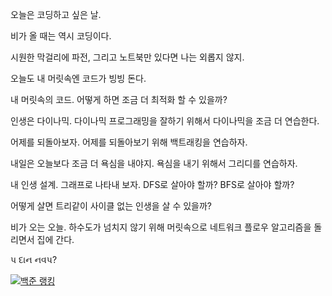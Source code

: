 오늘은 코딩하고 싶은 날.

비가 올 때는 역시 코딩이다.

시원한 막걸리에 파전, 그리고 노트북만 있다면 나는 외롭지 않지.

오늘도 내 머릿속엔 코드가 빙빙 돈다.

내 머릿속의 코드. 어떻게 하면 조금 더 최적화 할 수 있을까?

인생은 다이나믹. 다이나믹 프로그래밍을 잘하기 위해서 다이나믹을 조금 더 연습한다.

어제를 되돌아보자. 어제를 되돌아보기 위해 백트래킹을 연습하자.

내일은 오늘보다 조금 더 욕심을 내야지. 욕심을 내기 위해서 그리디를 연습하자.

내 인생 설계. 그래프로 나타내 보자. DFS로 살아야 할까? BFS로 살아야 할까?

어떻게 살면 트리같이 사이클 없는 인생을 살 수 있을까?

비가 오는 오늘. 하수도가 넘치지 않기 위해 머릿속으로 네트워크 플로우 알고리즘을 돌리면서 집에 간다.


પ દાન નવપ?   

[![백준 랭킹](http://mazassumnida.wtf/api/v2/generate_badge?boj=jinwoo02)](https://www.acmicpc.net/user/jinwoo02)   


<!--
Here are some ideas to get you started:

- 🔭 I’m currently working on ...
- 🌱 I’m currently learning ...
- 👯 I’m looking to collaborate on ...
- 🤔 I’m looking for help with ...
- 💬 Ask me about ...
- 📫 How to reach me: ...
- 😄 Pronouns: ...
- ⚡ Fun fact: ...
https://wepplication.github.io/tools/charMap/#asciiArt
[![Solved.ac프로필](http://mazassumnida.wtf/api/mini/generate_badge?boj=jinwoo02)](https://solved.ac/losecow)
--!>
